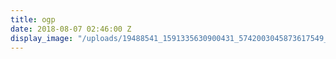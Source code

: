 ```yaml
---
title: ogp
date: 2018-08-07 02:46:00 Z
display_image: "/uploads/19488541_1591335630900431_5742003045873617549_o.jpg"
---
```



